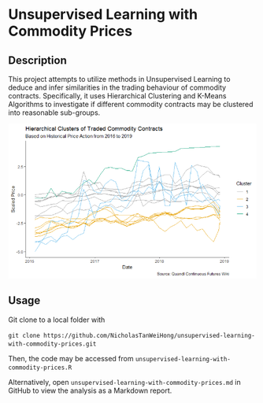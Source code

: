 # Unsupervised Learning with Commodity Prices

## Description

This project attempts to utilize methods in Unsupervised Learning to deduce and infer similarities in the trading behaviour of commodity contracts. Specifically, it uses Hierarchical Clustering and K-Means Algorithms to investigate if different commodity contracts may be clustered into reasonable sub-groups.

<p align="center">
  <img src="https://github.com/NicholasTanWeiHong/unsupervised-learning-with-commodity-prices/blob/master/unsupervised-learning-with-commodity-prices_files/figure-gfm/viz_hc_results-1.png?"/>
</p>

## Usage

Git clone to a local folder with

`git clone https://github.com/NicholasTanWeiHong/unsupervised-learning-with-commodity-prices.git`

Then, the code may be accessed from `unsupervised-learning-with-commodity-prices.R`

Alternatively, open `unsupervised-learning-with-commodity-prices.md` in GitHub to view the analysis as a Markdown report.
